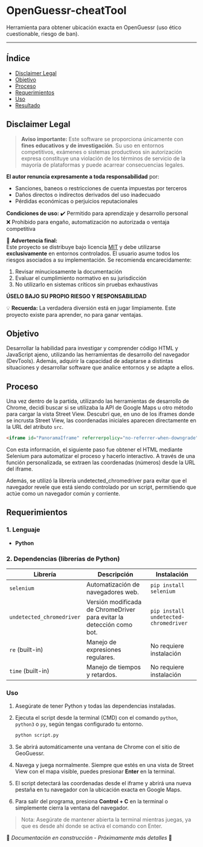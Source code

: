 # OpenGuessr-cheatTool
Herramienta para obtener ubicación exacta en OpenGuessr (uso ético cuestionable, riesgo de ban).

---

## Índice  
- [Disclaimer Legal](#️-disclaimer-legal)  
- [Objetivo](#-objetivo)  
- [Proceso](#️-proceso)  
- [Requerimientos](#-requerimientos)  
- [Uso](#-uso)  
- [Resultado](#-resultado)  

## Disclaimer Legal  

> **Aviso importante:** Este software se proporciona únicamente con **fines educativos y de investigación**. Su uso en entornos competitivos, exámenes o sistemas productivos sin autorización expresa constituye una violación de los términos de servicio de la mayoría de plataformas y puede acarrear consecuencias legales.

**El autor renuncia expresamente a toda responsabilidad** por:
- Sanciones, baneos o restricciones de cuenta impuestas por terceros
- Daños directos o indirectos derivados del uso inadecuado
- Pérdidas económicas o perjuicios reputacionales

**Condiciones de uso:**
✔️ Permitido para aprendizaje y desarrollo personal  
❌ Prohibido para engaño, automatización no autorizada o ventaja competitiva  

📌 **Advertencia final:**  
Este proyecto se distribuye bajo licencia [MIT](LICENSE) y debe utilizarse **exclusivamente** en entornos controlados. El usuario asume todos los riesgos asociados a su implementación. Se recomienda encarecidamente:
1. Revisar minuciosamente la documentación
2. Evaluar el cumplimiento normativo en su jurisdicción
3. No utilizarlo en sistemas críticos sin pruebas exhaustivas

**ÚSELO BAJO SU PROPIO RIESGO Y RESPONSABILIDAD**

💡 **Recuerda:** La verdadera diversión está en jugar limpiamente. Este proyecto existe para aprender, no para ganar ventajas.

## Objetivo

Desarrollar la habilidad para investigar y comprender código HTML y JavaScript ajeno, utilizando las herramientas de desarrollo del navegador (DevTools). Además, adquirir la capacidad de adaptarse a distintas situaciones y desarrollar software que analice entornos y se adapte a ellos.

## Proceso

Una vez dentro de la partida, utilizando las herramientas de desarrollo de Chrome, decidí buscar si se utilizaba la API de Google Maps u otro método para cargar la vista Street View. Descubrí que, en uno de los iframes donde se incrusta Street View, las coordenadas iniciales aparecen directamente en la URL del atributo `src`.

```html
<iframe id="PanoramaIframe" referrerpolicy="no-referrer-when-downgrade" frameborder="0" src="https://www.google.com/maps/embed/v1/streetview?location=41.25349938040411,-83.57514848812019&key=AIzaSyAHt3QJRBDISRaWaqblQl2VwjWiHvjpgIs&fov=90" class="svelte-3nuhic" style="filter: none;"></iframe>
```
Con esta información, el siguiente paso fue obtener el HTML mediante Selenium para automatizar el proceso y hacerlo interactivo. A través de una función personalizada, se extraen las coordenadas (números) desde la URL del iframe.

Además, se utilizó la librería undetected_chromedriver para evitar que el navegador revele que está siendo controlado por un script, permitiendo que actúe como un navegador común y corriente.

## Requerimientos

### 1. Lenguaje

- **Python**

### 2. Dependencias (librerías de Python)

| Librería                 | Descripción                                                                 | Instalación                             |
|--------------------------|-----------------------------------------------------------------------------|------------------------------------------|
| `selenium`               | Automatización de navegadores web.                                          | `pip install selenium`                   |
| `undetected_chromedriver`| Versión modificada de ChromeDriver para evitar la detección como bot.       | `pip install undetected-chromedriver`    |
| `re` (built-in)          | Manejo de expresiones regulares.           | No requiere instalación                  |
| `time` (built-in)        | Manejo de tiempos y retardos.                                               | No requiere instalación                  |

### Uso

1. Asegúrate de tener Python y todas las dependencias instaladas.
2. Ejecuta el script desde la terminal (CMD) con el comando `python`, `python3` o `py`, según tengas configurado tu entorno.

   ```bash
   python script.py
   ```
3. Se abrirá automáticamente una ventana de Chrome con el sitio de GeoGuessr.
4. Navega y juega normalmente. Siempre que estés en una vista de Street View con el mapa visible, puedes presionar **Enter** en la terminal.
5. El script detectará las coordenadas desde el iframe y abrirá una nueva pestaña en tu navegador con la ubicación exacta en Google Maps.
6. Para salir del programa, presiona **Control + C** en la terminal o simplemente cierra la ventana del navegador.

> Nota: Asegúrate de mantener abierta la terminal mientras juegas, ya que es desde ahí donde se activa el comando con Enter.










🚧 *Documentación en construcción - Próximamente más detalles* 🚧
